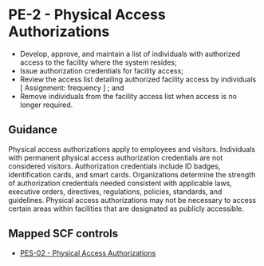 # PE-2 - Physical Access Authorizations
- Develop, approve, and maintain a list of individuals with authorized access to the facility where the system resides;
- Issue authorization credentials for facility access;
- Review the access list detailing authorized facility access by individuals \[ Assignment: frequency \] ; and
- Remove individuals from the facility access list when access is no longer required.
## Guidance
Physical access authorizations apply to employees and visitors. Individuals with permanent physical access authorization credentials are not considered visitors. Authorization credentials include ID badges, identification cards, and smart cards. Organizations determine the strength of authorization credentials needed consistent with applicable laws, executive orders, directives, regulations, policies, standards, and guidelines. Physical access authorizations may not be necessary to access certain areas within facilities that are designated as publicly accessible.
## Mapped SCF controls
- [PES-02 - Physical Access Authorizations](../scf/pes-02-physicalaccessauthorizations.md)